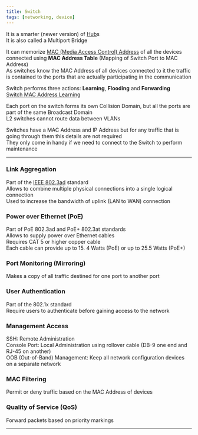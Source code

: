 ```yaml
---
title: Switch
tags: [networking, device]
---
```


It is a smarter (newer version) of [Hub](../Hub.md)s  
It is also called a Multiport Bridge

It can memorize [MAC (Media Access Control) Address](../../Layer-wise%20Concepts/Data%20Link%20Layer%20Concepts/MAC%20(Media%20Access%20Control)%20Address.md) of all the devices connected using **MAC Address Table** (Mapping of Switch Port to MAC Address)  
As switches know the MAC Address of all devices connected to it the traffic is contained to the ports that are actually participating in the communication


Switch performs three actions: **Learning**, **Flooding** and **Forwarding**  
[Switch MAC Address Learning](Switch%20MAC%20Address%20Learning.md)

Each port on the switch forms its own Collision Domain, but all the ports are part of the same Broadcast Domain  
L2 switches cannot route data between VLANs

Switches have a MAC Address and IP Address but for any traffic that is going through them this details are not required  
They only come in handy if we need to connect to the Switch to perform maintenance

---

### Link Aggregation

Part of the <u>IEEE 802.3ad</u> standard  
Allows to combine multiple physical connections into a single logical connection  
Used to increase the bandwidth of uplink (LAN to WAN) connection

### Power over Ethernet (PoE)

Part of PoE 802.3ad and PoE+ 802.3at standards  
Allows to supply power over Ethernet cables  
Requires CAT 5 or higher copper cable  
Each cable can provide up to 15. 4 Watts (PoE) or up to 25.5 Watts (PoE+)  

### Port Monitoring (Mirroring)

Makes a copy of all traffic destined for one port to another port

### User Authentication

Part of the 802.1x standard  
Require users to authenticate before gaining access to the network

### Management Access

SSH: Remote Administration  
Console Port: Local Administration using rollover cable (DB-9 one end and RJ-45 on another)  
OOB (Out-of-Band) Management: Keep all network configuration devices on a separate network

### MAC Filtering

Permit or deny traffic based on the MAC Address of devices

### Quality of Service (QoS)

Forward packets based on priority markings

---